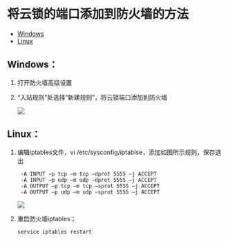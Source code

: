 # 将云锁的端口添加到防火墙的方法

* [Windows](q20.md#windows)
* [Linux](q20.md#linux)

## Windows：

1. 打开防火墙高级设置
2.  “入站规则”处选择“新建规则”，将云锁端口添加到防火墙

    ![](../.gitbook/assets/q2001.png)

## Linux：

1.  编辑iptables文件，vi /etc/sysconfig/iptablse，添加如图所示规则，保存退出

    ```
     -A INPUT –p tcp –m tcp –dprot 5555 –j ACCEPT        
     -A INPUT –p udp –m udp –dprot 5555 –j ACCEPT        
     -A OUTPUT –p tcp –m tcp –sprot 5555 –j ACCEPT        
     -A OUTPUT –p udp –m udp –sprot 5555 –j ACCEPT
    ```

    ![](../.gitbook/assets/q2002.png)
2.  重启防火墙iptables；

    `service iptables restart`
